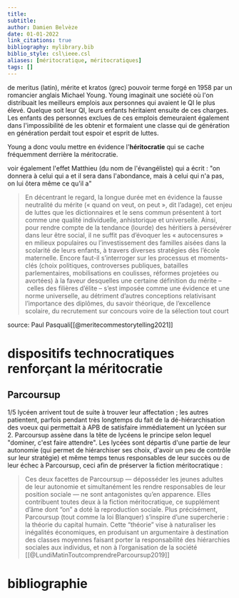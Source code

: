 ```yaml
---
title: 
subtitle:
author: Damien Belvèze
date: 01-01-2022
link_citations: true
bibliography: mylibrary.bib
biblio_style: csl\ieee.csl
aliases: [méritocratique, méritocratiques]
tags: []
---
```


de meritus (latin), mérite et kratos (grec) pouvoir
terme forgé en 1958 par un romancier anglais Michael Young. Young imaginait une société où l'on distribuait les meilleurs emplois aux personnes qui avaient le QI le plus élevé. Quelque soit leur QI, leurs enfants héritaient ensuite de ces charges. 
Les enfants des personnes exclues de ces emplois demeuraient également dans l'impossibilité de les obtenir et formaient une classe qui de génération en génération perdait tout espoir et esprit de luttes. 

Young a donc voulu mettre en évidence l'**héritocratie** qui se cache fréquemment derrière la méritocratie. 

voir également l'effet Matthieu (du nom de l'évangéliste) qui a écrit : "on donnera à celui qui a et il sera dans l'abondance, mais à celui qui n'a pas, on lui ôtera même ce qu'il a"

> En décentrant le regard, la longue durée met en évidence la fausse neutralité du mérite (« quand on veut, on peut », dit l’adage), cet enjeu de luttes que les dictionnaires et le sens commun présentent à tort comme une qualité individuelle, anhistorique et universelle.
 Ainsi, pour rendre compte de la tendance (lourde) des héritiers à persévérer dans leur être social, il ne suffit pas d’évoquer les « autocensures » en milieux populaires ou l’investissement des familles aisées dans la scolarité de leurs enfants, à travers diverses stratégies dès l’école maternelle.
 Encore faut-il s’interroger sur les processus et moments-clés (choix politiques, controverses publiques, batailles parlementaires, mobilisations en coulisses, réformes projetées ou avortées) à la faveur desquelles une certaine définition du mérite – celles des filières d’élite – s’est imposée comme une évidence et une norme universelle, au détriment d’autres conceptions relativisant l’importance des diplômes, du savoir théorique, de l’excellence scolaire, du recrutement sur concours voire de la sélection tout court

source: Paul Pasquali[[@meritecommestorytelling2021]]


# dispositifs technocratiques renforçant la méritocratie

## Parcoursup

1/5 lycéen arrivent tout de suite à trouver leur affectation ; les autres patientent, parfois pendant très longtemps du fait de la dé-hiérarchisation des voeux qui permettait à APB de satisfaire immédiatement un lycéen sur 2. 
Parcoursup assène dans la tête de lycéens le principe selon lequel "dominer, c'est faire attendre". Les lycées sont départis d'une partie de leur autonomie (qui permet de hiérarchiser ses choix, d'avoir un peu de contrôle sur leur stratégie) et même temps tenus responsables de leur succès ou de leur échec à Parcoursup, ceci afin de préserver la fiction méritocratique : 

> Ces deux facettes de Parcoursup — déposséder les jeunes adultes de leur autonomie et simultanément les rendre responsables de leur position sociale — ne sont antagonistes qu’en apparence. Elles contribuent toutes deux à la fiction méritocratique, ce supplément d’âme dont “on” a doté la reproduction sociale. Plus précisément, Parcoursup (tout comme la loi Blanquer) s’inspire d’une supercherie : la théorie du capital humain. Cette “théorie” vise à naturaliser les inégalités économiques, en produisant un argumentaire à destination des classes moyennes faisant porter la responsabilité des hiérarchies sociales aux individus, et non à l’organisation de la société
[[@LundiMatinToutcomprendreParcoursup2019]]

# bibliographie

